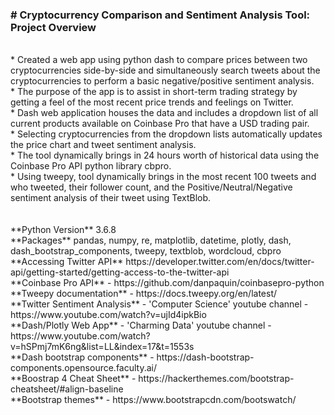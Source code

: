 <h3># Cryptocurrency Comparison and Sentiment Analysis Tool: Project Overview</h3> <br>
* Created a web app using python dash to compare prices between two cryptocurrencies side-by-side and simultaneously search tweets about the cryptocurrencies to perform a basic negative/positive sentiment analysis.<br>
* The purpose of the app is to assist in short-term trading strategy by getting a feel of the most recent price trends and feelings on Twitter. <br>
* Dash web application houses the data and includes a dropdown list of all current products available on Coinbase Pro that have a USD trading pair.<br>
* Selecting cryptocurrencies from the dropdown lists automatically updates the price chart and tweet sentiment analysis.<br>
* The tool dynamically brings in 24 hours worth of historical data using the Coinbase Pro API python library cbpro.<br>
* Using tweepy, tool dynamically brings in the most recent 100 tweets and who tweeted, their follower count, and the Positive/Neutral/Negative sentiment analysis of their tweet using TextBlob.<br>
<br>
<br>
**Python Version** 3.6.8 <br>
**Packages** pandas, numpy, re, matplotlib, datetime, plotly, dash, dash_bootstrap_components, tweepy, textblob, wordcloud, cbpro <br>
**Accessing Twitter API** https://developer.twitter.com/en/docs/twitter-api/getting-started/getting-access-to-the-twitter-api <br>
**Coinbase Pro API** - https://github.com/danpaquin/coinbasepro-python <br>
**Tweepy documentation** - https://docs.tweepy.org/en/latest/ <br>
**Twitter Sentiment Analysis** - 'Computer Science' youtube channel - https://www.youtube.com/watch?v=ujId4ipkBio <br>
**Dash/Plotly Web App** - 'Charming Data' youtube channel - https://www.youtube.com/watch?v=hSPmj7mK6ng&list=LL&index=17&t=1553s <br>
**Dash bootstrap components** - https://dash-bootstrap-components.opensource.faculty.ai/ <br>
**Boostrap 4 Cheat Sheet** - https://hackerthemes.com/bootstrap-cheatsheet/#align-baseline <br>
**Bootstrap themes** - https://www.bootstrapcdn.com/bootswatch/ <br>
